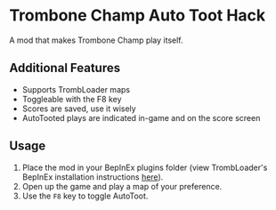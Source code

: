 # Trombone Champ Auto Toot Hack
A mod that makes Trombone Champ play itself.

## Additional Features
- Supports TrombLoader maps
- Toggleable with the F8 key
- Scores are saved, use it wisely
- AutoTooted plays are indicated in-game and on the score screen

## Usage
1. Place the mod in your BepInEx plugins folder (view TrombLoader's BepInEx installation instructions [here](https://github.com/NyxTheShield/TrombLoader#installation)).
2. Open up the game and play a map of your preference.
3. Use the `F8` key to toggle AutoToot.
